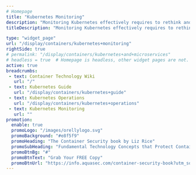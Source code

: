 ```yaml
---
# Homepage
title: "Kubernetes Monitoring"
description: "Monitoring Kubernetes effectively requires to rethink and reorient all monitoring strategies, especially if using traditional hosts such as VMs or physical machines. This page gathers resources about how to monitor Kubernetes cluster with tools like Prometheus and Datadog."
titleDescription: "Monitoring Kubernetes effectively requires to rethink and reorient all monitoring strategies, especially if using traditional hosts such as <a href='/display/containers/docker+containers+vs.+virtual+machines'>VMs or physical machines</a>. This page gathers resources about how to monitor Kubernetes cluster with tools like Prometheus and Datadog." 

type: "widget_page"
url: "/display/containers/kubernetes+monitoring" 
rightSide: true 
# permalink: "/display/containers/kubernetes+and+microservices"
# headless = true  # Homepage is headless, other widget pages are not.
active: true
breadcrumbs:
 - text: Container Technology Wiki
   url: "/"
 - text: Kubernetes Guide
   url: "/display/containers/kubernetes+guide"
 - text: Kubernetes Operations
   url: "/display/containers/kubernetes+operations"
 - text: Kubernetes Monitoring
   url: ""
promotion:
  enable: true
  promoLogo: "/images/orellylogo.svg"
  promoBackground: "#e8f5f9"
  promoHeading: "The Container Security book by Liz Rice"
  promoSubHeading: "Fundamental Technology Concepts that Protect Containerized Applications"
  promoBtnBg: "#"
  promoBtnText: "Grab Your FREE Copy"
  promoBtnUrl: "https://info.aquasec.com/container-security-book?utm_source=wiki"
---
```


